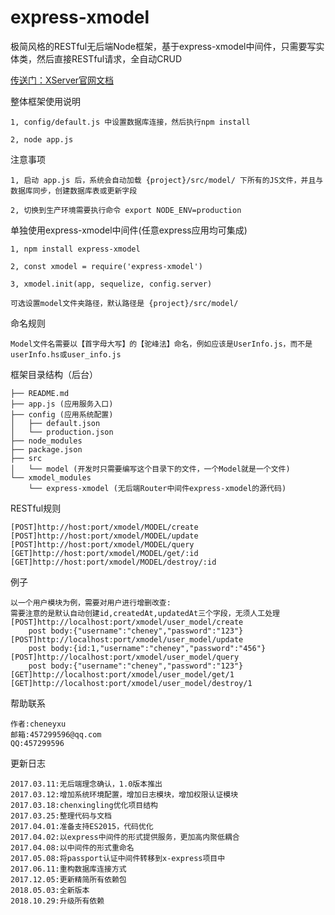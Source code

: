 # express-xmodel
极简风格的RESTful无后端Node框架，基于express-xmodel中间件，只需要写实体类，然后直接RESTful请求，全自动CRUD

[传送门：XServer官网文档](http://www.xserver.top)

整体框架使用说明
>
	1, config/default.js 中设置数据库连接，然后执行npm install

	2, node app.js

注意事项
>
	1, 启动 app.js 后，系统会自动加载 {project}/src/model/ 下所有的JS文件，并且与数据库同步，创建数据库表或更新字段

	2, 切换到生产环境需要执行命令 export NODE_ENV=production

单独使用express-xmodel中间件(任意express应用均可集成)
>
	1, npm install express-xmodel

	2, const xmodel = require('express-xmodel')

	3, xmodel.init(app, sequelize, config.server)
	
	可选设置model文件夹路径，默认路径是 {project}/src/model/	
	
命名规则
>
	Model文件名需要以【首字母大写】的【驼峰法】命名，例如应该是UserInfo.js，而不是userInfo.hs或user_info.js

框架目录结构（后台）
>
	├── README.md
	├── app.js (应用服务入口)
	├── config (应用系统配置)
	│   ├── default.json
	│   └── production.json
	├── node_modules
	├── package.json
	├── src
	│   └── model (开发时只需要编写这个目录下的文件，一个Model就是一个文件)
	└── xmodel_modules
	    └── express-xmodel (无后端Router中间件express-xmodel的源代码)

RESTful规则
>
	[POST]http://host:port/xmodel/MODEL/create
	[POST]http://host:port/xmodel/MODEL/update
	[POST]http://host:port/xmodel/MODEL/query
	[GET]http://host:port/xmodel/MODEL/get/:id
	[GET]http://host:port/xmodel/MODEL/destroy/:id

例子
>
	以一个用户模块为例，需要对用户进行增删改查:
	需要注意的是默认自动创建id,createdAt,updatedAt三个字段，无须人工处理
	[POST]http://localhost:port/xmodel/user_model/create
		post body:{"username":"cheney","password":"123"}
	[POST]http://localhost:port/xmodel/user_model/update
		post body:{id:1,"username":"cheney","password":"456"}
	[POST]http://localhost:port/xmodel/user_model/query
		post body:{"username":"cheney","password":"123"}
	[GET]http://localhost:port/xmodel/user_model/get/1
	[GET]http://localhost:port/xmodel/user_model/destroy/1

帮助联系
>
	作者:cheneyxu
	邮箱:457299596@qq.com
	QQ:457299596

更新日志
>
	2017.03.11:无后端理念确认，1.0版本推出
	2017.03.12:增加系统环境配置，增加日志模块，增加权限认证模块
	2017.03.18:chenxingling优化项目结构
	2017.03.25:整理代码与文档
	2017.04.01:准备支持ES2015，代码优化
	2017.04.02:以express中间件的形式提供服务，更加高内聚低耦合
	2017.04.08:以中间件的形式重命名
	2017.05.08:将passport认证中间件转移到x-express项目中
	2017.06.11:重构数据库连接方式
	2017.12.05:更新精简所有依赖包
	2018.05.03:全新版本
	2018.10.29:升级所有依赖
